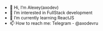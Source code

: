 - 👋 Hi, I’m Alexey(axodev)
- 👀 I’m interested in FullStack development
- 🌱 I’m currently learning ReactJS
- 📫 How to reach me: Telegram - @axodevru
